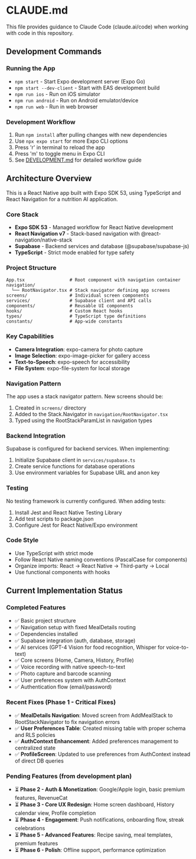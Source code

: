# CLAUDE.md

This file provides guidance to Claude Code (claude.ai/code) when working with code in this repository.

## Development Commands

### Running the App

- `npm start` - Start Expo development server (Expo Go)
- `npm start --dev-client` - Start with EAS development build
- `npm run ios` - Run on iOS simulator
- `npm run android` - Run on Android emulator/device
- `npm run web` - Run in web browser

### Development Workflow

1. Run `npm install` after pulling changes with new dependencies
2. Use `npx expo start` for more Expo CLI options
3. Press 'r' in terminal to reload the app
4. Press 'm' to toggle menu in Expo CLI
5. See [DEVELOPMENT.md](./DEVELOPMENT.md) for detailed workflow guide

## Architecture Overview

This is a React Native app built with Expo SDK 53, using TypeScript and React Navigation for a nutrition AI application.

### Core Stack

- **Expo SDK 53** - Managed workflow for React Native development
- **React Navigation v7** - Stack-based navigation with @react-navigation/native-stack
- **Supabase** - Backend services and database (@supabase/supabase-js)
- **TypeScript** - Strict mode enabled for type safety

### Project Structure

```
App.tsx                 # Root component with navigation container
navigation/
  └── RootNavigator.tsx # Stack navigator defining app screens
screens/                # Individual screen components
services/               # Supabase client and API calls
components/             # Reusable UI components
hooks/                  # Custom React hooks
types/                  # TypeScript type definitions
constants/              # App-wide constants
```

### Key Capabilities

- **Camera Integration**: expo-camera for photo capture
- **Image Selection**: expo-image-picker for gallery access
- **Text-to-Speech**: expo-speech for accessibility
- **File System**: expo-file-system for local storage

### Navigation Pattern

The app uses a stack navigator pattern. New screens should be:

1. Created in `screens/` directory
2. Added to the Stack.Navigator in `navigation/RootNavigator.tsx`
3. Typed using the RootStackParamList in navigation types

### Backend Integration

Supabase is configured for backend services. When implementing:

1. Initialize Supabase client in `services/supabase.ts`
2. Create service functions for database operations
3. Use environment variables for Supabase URL and anon key

### Testing

No testing framework is currently configured. When adding tests:

1. Install Jest and React Native Testing Library
2. Add test scripts to package.json
3. Configure Jest for React Native/Expo environment

### Code Style

- Use TypeScript with strict mode
- Follow React Native naming conventions (PascalCase for components)
- Organize imports: React → React Native → Third-party → Local
- Use functional components with hooks

## Current Implementation Status

### Completed Features
- ✅ Basic project structure
- ✅ Navigation setup with fixed MealDetails routing
- ✅ Dependencies installed
- ✅ Supabase integration (auth, database, storage)
- ✅ AI services (GPT-4 Vision for food recognition, Whisper for voice-to-text)
- ✅ Core screens (Home, Camera, History, Profile)
- ✅ Voice recording with native speech-to-text
- ✅ Photo capture and barcode scanning
- ✅ User preferences system with AuthContext
- ✅ Authentication flow (email/password)

### Recent Fixes (Phase 1 - Critical Fixes)
- ✅ **MealDetails Navigation**: Moved screen from AddMealStack to RootStackNavigator to fix navigation errors
- ✅ **User Preferences Table**: Created missing table with proper schema and RLS policies
- ✅ **AuthContext Enhancement**: Added preferences management to centralized state
- ✅ **ProfileScreen**: Updated to use preferences from AuthContext instead of direct DB queries

### Pending Features (from development plan)
- ⏳ **Phase 2 - Auth & Monetization**: Google/Apple login, basic premium features, RevenueCat
- ⏳ **Phase 3 - Core UX Redesign**: Home screen dashboard, History calendar view, Profile completion
- ⏳ **Phase 4 - Engagement**: Push notifications, onboarding flow, streak celebrations
- ⏳ **Phase 5 - Advanced Features**: Recipe saving, meal templates, premium features
- ⏳ **Phase 6 - Polish**: Offline support, performance optimization
